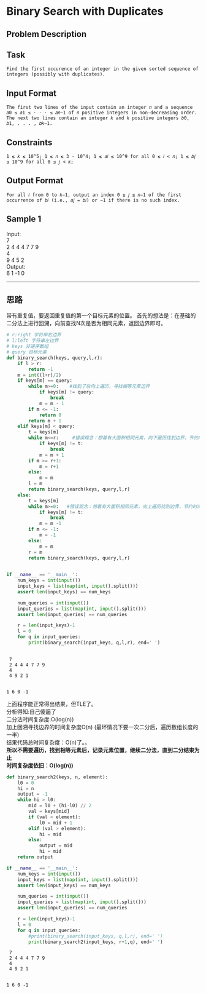 # Binary Search with Duplicates

## Problem Description

## Task

    Find the first occurence of an integer in the given sorted sequence of integers (possibly with duplicates).

## Input Format

    The first two lines of the input contain an integer 𝑛 and a sequence 𝑎0 ≤ 𝑎1 ≤ · · · ≤ 𝑎𝑛−1 of 𝑛 positive integers in non-decreasing order. The next two lines contain an integer 𝑘 and 𝑘 positive integers 𝑏0, 𝑏1, . . . , 𝑏𝑘−1.

## Constraints

    1 ≤ 𝑘 ≤ 10^5; 1 ≤ 𝑛 ≤ 3 · 10^4; 1 ≤ 𝑎𝑖 ≤ 10^9 for all 0 ≤ 𝑖 < 𝑛; 1 ≤ 𝑏𝑗 ≤ 10^9 for all 0 ≤ 𝑗 < 𝑘;

## Output Format

    For all 𝑖 from 0 to 𝑘−1, output an index 0 ≤ 𝑗 ≤ 𝑛−1 of the first occurrence of 𝑏𝑖 (i.e., 𝑎𝑗 = 𝑏𝑖) or −1 if there is no such index.

## Sample 1

Input:  
7  
2 4 4 4 7 7 9  
4  
9 4 5 2  
Output:  
6 1 -1 0

---

## 思路

带有重复值，要返回重复值的第一个目标元素的位置。
首先的想法是：在基础的二分法上进行回溯，向前查找N次是否为相同元素，返回边界即可。


```python
# r:right 字符串右边界
# l:left 字符串左边界
# keys 非逆序数组
# query 目标元素
def binary_search(keys, query,l,r):
    if l > r:
        return -1
    m = int((l+r)/2)
    if keys[m] == query:
        while m>=0:    #找到了后向上遍历，寻找相等元素边界
            if keys[m] != query:
                break
            m = m - 1
        if m <= -1:
            return 0
        return m + 1
    elif keys[m] < query:
        t = keys[m]
        while m<=r:     #错误观念：想着有大面积相同元素，向下遍历找到边界，节约时间
            if keys[m] != t:
                break
            m = m + 1
        if m >= r+1:
            m = r+1
        else:
            m = m 
        l = m 
        return binary_search(keys, query,l,r)
    else:
        t = keys[m]
        while m>=0:   #错误观念：想着有大面积相同元素，向上遍历找到边界，节约时间
            if keys[m] != t:
                break
            m = m -1
        if m <= -1:
            m = -1
        else:    
            m = m
        r = m
        return binary_search(keys, query,l,r)
 

if __name__ == '__main__':
    num_keys = int(input())
    input_keys = list(map(int, input().split()))
    assert len(input_keys) == num_keys

    num_queries = int(input())
    input_queries = list(map(int, input().split()))
    assert len(input_queries) == num_queries

    r = len(input_keys)-1
    l = 0
    for q in input_queries:
        print(binary_search(input_keys, q,l,r), end=' ')
    

```

     7
     2 4 4 4 7 7 9
     4
     4 9 2 1
    

    1 6 0 -1 

上面程序能正常得出结果，但TLE了。  
分析得知:自己傻逼了    
二分法时间复杂度:O(log(n))  
加上回溯寻找边界的时间复杂度O(n)  (最坏情况下要一次二分后，遍历数组长度的一半)  
结果代码总时间复杂度：O(n)了。。  
**所以不需要遍历，找到相等元素后，记录元素位置，继续二分法，直到二分结束为止**  
**时间复杂度依旧：O(log(n))**


```python
def binary_search2(keys, n, element):
    l0 = 0
    hi = n
    output = -1
    while hi > l0:
        mid = l0 + (hi-l0) // 2
        val = keys[mid]
        if (val < element):
            l0 = mid + 1
        elif (val > element):
            hi = mid
        else:
            output = mid
            hi = mid
    return output

if __name__ == '__main__':
    num_keys = int(input())
    input_keys = list(map(int, input().split()))
    assert len(input_keys) == num_keys

    num_queries = int(input())
    input_queries = list(map(int, input().split()))
    assert len(input_queries) == num_queries

    r = len(input_keys)-1
    l = 0
    for q in input_queries:
        #print(binary_search(input_keys, q,l,r), end=' ')
        print(binary_search2(input_keys, r+1,q), end=' ')
```

     7
     2 4 4 4 7 7 9
     4
     4 9 2 1
    

    1 6 0 -1 
